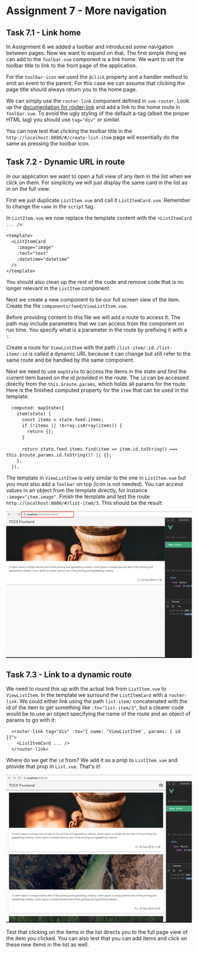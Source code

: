 Assignment 7 - More navigation
==============================

Task 7.1 - Link home
--------

In Assignment 6 we added a toolbar and introduced some navigation between pages. Now we want to expand on that.
The first simple thing we can add to the `Toolbar.vue` component is a link home. We want to set the toolbar title to
link to the front page of the application.

For the `toolbar-icon` we used the `@click` property and a handler method to emit an event to the parent. For this case
we can assume that clicking the page title should always return you to the home page.

We can simply use the `router-link` component defined in `vue-router`. Look up the [documentation for router-link](https://router.vuejs.org/api/#router-link)
and add a link to the home route in `Toolbar.vue`. To avoid the ugly styling of the default a-tag (albeit the proper
HTML tag) you should use `tag="div"` or similar.

You can now test that clicking the toolbar title in the `http://localhost:8080/#/create-list-item` page will essentially
do the same as pressing the toolbar icon.


Task 7.2 - Dynamic URL in route
--------

In our application we want to open a full view of any item in the list when we click on them. For simplicity we will just
display the same card in the list as in on the full view.

First we just duplicate `ListItem.vue` and call it `ListItemCard.vue`. Remember to change the `name` in the `script` tag.

In `ListItem.vue` we now replace the template content with the `<ListItemCard ... />`:

```
<template>
  <ListItemCard
    :image="image"
    :text="text"
    :datetime="datetime"
  />
</template>
```

You should also clean up the rest of the code and remove code that is no longer relevant in the `ListItem` component.

Next we create a new component to be our full screen view of the item. Create the file `components/feed/ViewListItem.vue`.

Before providing content to this file we will add a route to access it. The path may include parameters that we can access
from the component on run time. You specify what is a parameter in the route by prefixing it with a `:`. 

Create a route for `ViewListItem` with the path `/list-item/:id`.
`/list-item/:id` is called a dynamic URL because it can change but still refer to the same route and be handled by the same
component.

Next we need to use `mapState` to access the items in the state and find the current item based on the id provided in
the route. The `id` can be accessed directly from the `this.$route.params`, which holds all params for the route. Here
is the finished computed property for the `item` that can be used in the template:

```
  computed: mapState({
    item(state) {
      const items = state.feed.items;
      if (!items || !Array.isArray(items)) {
        return {};
      }
      
      return state.feed.items.find(item => item.id.toString() === this.$route.params.id.toString()) || {};
    },
  }),
```

The template in `ViewListItem` is very similar to the one in `ListItem.vue` but you must also add a `Toolbar` on top
(icon is not needed). You can access values in an object from the template directly, for instance `:image="item.image"`.
Finish the template and test the route `http://localhost:8080/#/list-item/3`. This should be the result:

![List item view with dynamic URL](list-item-view-with-dynamic-url.png)

Task 7.3 - Link to a dynamic route
--------

We need to round this up with the actual link from `ListItem.vue` to `ViewListItem`. In the template we surround the 
`ListItemCard` with a `router-link`. We could either link using the path `list-item/` concatenated with the id of the 
item to get something like `:to="list-item/3"`, but a clearer code would be to use an object specifying the name of
the route and an object of params to go with it:

```
  <router-link tag="div" :to="{ name: 'ViewListItem', params: { id }}">
    <ListItemCard ... />
  </router-link>
```

Where do we get the `id` from? We add it as a prop to `ListItem.vue` and provide that prop in `List.vue`. That's it!

![List items with dynamic URL](feed.png)

Test that clicking on the items in the list directs you to the full page view of the item you clicked. You can also test
that you can add items and click on these new items in the list as well.
